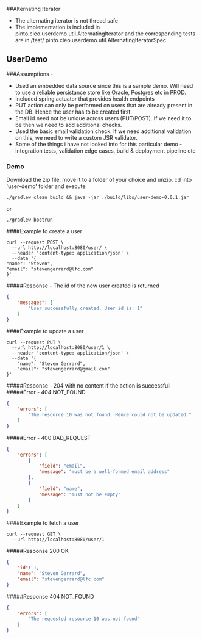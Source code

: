 ##Alternating Iterator
- The alternating iterator is not thread safe
- The implementation is included in pinto.cleo.userdemo.util.AlternatingIterator and the corresponding tests are 
    in /test/ pinto.cleo.userdemo.util.AlternatingIteratorSpec

## UserDemo  
###Assumptions -

- Used an embedded data source since this is a sample demo. Will need to use a reliable persistance store like Oracle, 
    Postgres etc in PROD.
- Included spring actuator that provides health endpoints
- PUT action can only be performed on users that are already present in the DB. Hence the user has to be created first.
- Email id need not be unique across users (PUT/POST). If we need it to be then we need to add additional checks.
- Used the basic email validation check. If we need additional validation on this, we need to write a custom JSR validator.
- Some of the things i have not looked into for this particular demo - integration tests, validation edge cases, build & deployment pipeline etc

### Demo

Download the zip file, move it to a folder of your choice and unzip.
cd into 'user-demo' folder and execute
```commandline
./gradlew clean build && java -jar ./build/libs/user-demo-0.0.1.jar
```
or 
```commandline
./gradlew bootrun
```

####Example to create a user

```commandline
curl --request POST \
  --url http://localhost:8080/user/ \
  --header 'content-type: application/json' \
  --data '{
"name": "Steven",
"email": "stevengerrard@lfc.com"
}'
```
#####Response - The id of the new user created is returned
```json
{
	"messages": [
		"User successfully created. User id is: 1"
	]
}
```

####Example to update a user
```commandline
curl --request PUT \
  --url http://localhost:8080/user/1 \
  --header 'content-type: application/json' \
  --data '{
	"name": "Steven Gerrard",
	"email": "stevengerrard@gmail.com"
}'
```

#####Response - 204 with no content if the action is successfull
#####Error - 404 NOT_FOUND
```json
{
	"errors": [
		"The resource 10 was not found. Hence could not be updated."
	]
}
```
#####Error - 400 BAD_REQUEST
```json
{
	"errors": [
		{
			"field": "email",
			"message": "must be a well-formed email address"
		},
		{
			"field": "name",
			"message": "must not be empty"
		}
	]
}
```

####Example to fetch a user
```commandline
curl --request GET \
  --url http://localhost:8080/user/1
```
#####Response 200 OK
```json
{
	"id": 1,
	"name": "Steven Gerrard",
	"email": "stevengerrard@lfc.com"
}
```
#####Response 404 NOT_FOUND
```json
{
	"errors": [
		"The requested resource 10 was not found"
	]
}
```
